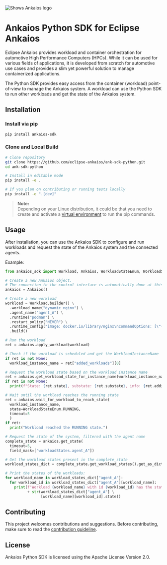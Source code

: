 <picture style="padding-bottom: 1em;">
  <source media="(prefers-color-scheme: dark)" srcset="https://github.com/eclipse-ankaios/ankaios/blob/main/logo/Ankaios__logo_for_dark_bgrd_clipped.png">
  <source media="(prefers-color-scheme: light)" srcset="https://github.com/eclipse-ankaios/ankaios/blob/main/logo/Ankaios__logo_for_light_bgrd_clipped.png">
  <img alt="Shows Ankaios logo" src="https://github.com/eclipse-ankaios/ankaios/blob/main/logo/Ankaios__logo_for_light_bgrd_clipped.png">
</picture>

# Ankaios Python SDK for Eclipse Ankaios

Eclipse Ankaios provides workload and container orchestration for automotive
High Performance Computers (HPCs). While it can be used for various fields of
applications, it is developed from scratch for automotive use cases and provides
a slim yet powerful solution to manage containerized applications.

The Python SDK provides easy access from the container (workload) point-of-view
to manage the Ankaios system. A workload can use the Python SDK to run other workloads
and get the state of the Ankaios system. 

## Installation

### Install via pip

```sh
pip install ankaios-sdk
```

### Clone and Local Build

```sh
# Clone repository
git clone https://github.com/eclipse-ankaios/ank-sdk-python.git
cd ank-sdk-python

# Install in editable mode
pip install -e .

# If you plan on contributing or running tests locally
pip install -e ".[dev]"
```

> **Note:**  
> Depending on your Linux distribution, it could be that you need to create and activate a [virtual environment](https://docs.python.org/3/library/venv.html) to run the pip commands.

## Usage

After installation, you can use the Ankaios SDK to configure and run workloads and request
the state of the Ankaios system and the connected agents.

Example:
```python
from ankaios_sdk import Workload, Ankaios, WorkloadStateEnum, WorkloadSubStateEnum

# Create a new Ankaios object.
# The connection to the control interface is automatically done at this step.
ankaios = Ankaios()

# Create a new workload
workload = Workload.builder() \
  .workload_name("dynamic_nginx") \
  .agent_name("agent_A") \
  .runtime("podman") \
  .restart_policy("NEVER") \
  .runtime_config("image: docker.io/library/nginx\ncommandOptions: [\"-p\", \"8080:80\"]") \
  .build()

# Run the workload
ret = ankaios.apply_workload(workload)

# Check if the workload is scheduled and get the WorkloadInstanceName
if ret is not None:
  workload_instance_name = ret["added_workloads"][0]

# Request the workload state based on the workload instance name
ret = ankaios.get_workload_state_for_instance_name(workload_instance_name)
if ret is not None:
  print(f"State: {ret.state}, substate: {ret.substate}, info: {ret.additional_info}")

# Wait until the workload reaches the running state
ret = ankaios.wait_for_workload_to_reach_state(
  workload_instance_name,
  state=WorkloadStateEnum.RUNNING,
  timeout=5
  )
if ret:
  print("Workload reached the RUNNING state.")

# Request the state of the system, filtered with the agent name
complete_state = ankaios.get_state(
  timeout=5,
  field_mask=["workloadStates.agent_A"])

# Get the workload states present in the complete_state
workload_states_dict = complete_state.get_workload_states().get_as_dict()

# Print the states of the workloads:
for workload_name in workload_states_dict["agent_A"]:
  for workload_id in workload_states_dict["agent_A"][workload_name]:
    print(f"Workload {workload_name} with id {workload_id} has the state "
          + str(workload_states_dict["agent_A"] \
                [workload_name][workload_id].state))
```

## Contributing

This project welcomes contributions and suggestions. Before contributing, make sure to read the
[contribution guideline](CONTRIBUTING.md).

## License

Ankaios Python SDK is licensed using the Apache License Version 2.0.
